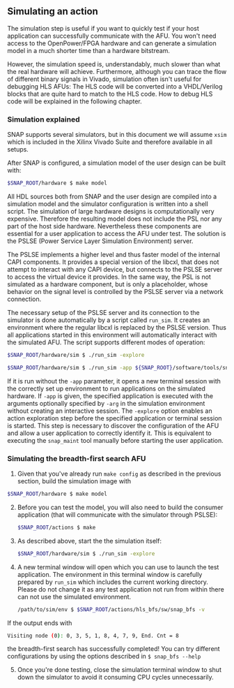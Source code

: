 ## Simulating an action

The simulation step is useful if you want to quickly test if your host application can successfully communicate with the AFU. You won't need access to the OpenPower/FPGA hardware and can generate a simulation model in a much shorter time than a hardware bitstream.

However, the simulation speed is, understandably, much slower than what the real hardware will achieve. Furthermore, although you can trace the flow of different binary signals in Vivado, simulation often isn't useful for debugging HLS AFUs: The HLS code will be converted into a VHDL/Verilog blocks that are quite hard to match to the HLS code. How to debug HLS code will be explained in the following chapter.

### Simulation explained

SNAP supports several simulators, but in this document we will assume `xsim` which is included in the Xilinx Vivado Suite and therefore available in all setups.

After SNAP is configured, a simulation model of the user design can be built with:

```bash
$SNAP_ROOT/hardware $ make model
```

All HDL sources both from SNAP and the user design are compiled into a simulation model and the simulator configuration is written into a shell script. The simulation of large hardware designs is computationally very expensive. Therefore the resulting model does not include the PSL nor any part of the host side hardware. Nevertheless these components are essential for a user application to access the AFU under test. The solution is the PSLSE \(Power Service Layer Simulation Environment\) server.

<div class="brainbox"><span>
The PSLSE implements a higher level and thus faster model of the internal CAPI components. It provides a special version of the libcxl, that does not attempt to interact with any CAPI device, but connects to the PSLSE server to access the virtual device it provides. In the same way, the PSL is not simulated as a hardware component, but is only a placeholder, whose behavior on the signal level is controlled by the PSLSE server via a network connection.
</span></div>

The necessary setup of the PSLSE server and its connection to the simulator is done automatically by a script called `run_sim`. It creates an environment where the regular libcxl is replaced by the PSLSE version. Thus all applications started in this environment will automatically interact with the simulated AFU. The script supports different modes of operation:

```bash
$SNAP_ROOT/hardware/sim $ ./run_sim -explore
```

```bash
$SNAP_ROOT/hardware/sim $ ./run_sim -app ${SNAP_ROOT}/software/tools/snap_maint -arg '-i 3 -vvv'
```

If it is run without the `-app` parameter, it opens a new terminal session with the correctly set up environment to run applications on the simulated hardware. If `-app` is given, the specified application is executed with the arguments optionally specified by `-arg` in the simulation environment without creating an interactive session. The `-explore` option enables an action exploration step before the specified application or terminal session is started. This step is necessary to discover the configuration of the AFU and allow a user application to correctly identify it. This is equivalent to executing the `snap_maint` tool manually before starting the user application.

### Simulating the breadth-first search AFU

1. Given that you've already run `make config` as described in the previous section, build the simulation image with 
  ```bash
  $SNAP_ROOT/hardware $ make model
  ```
2. Before you can test the model, you will also need to build the consumer application \(that will communicate with the simulator through PSLSE\):
   ```bash
   $SNAP_ROOT/actions $ make
   ```
3. As described above, start the the simulation itself:
   ```bash
   $SNAP_ROOT/hardware/sim $ ./run_sim -explore
   ```
4. A new terminal window will open which you can use to launch the test application. The environment in this terminal window is carefully prepared by `run_sim` which includes the current working directory. Please do not change it as any test application not run from within there can not use the simulated environment.

   ```bash
   /path/to/sim/env $ $SNAP_ROOT/actions/hls_bfs/sw/snap_bfs -v
   ```
   
  If the output ends with
  ```bash
  Visiting node (0): 0, 3, 5, 1, 8, 4, 7, 9, End. Cnt = 8
  ```
  the breadth-first search has successfully completed! You can try different configurations by using the options described in `$ snap_bfs --help`

5. Once you're done testing, close the simulation terminal window to shut down the simulator to avoid it consuming CPU cycles unnecessarily.

